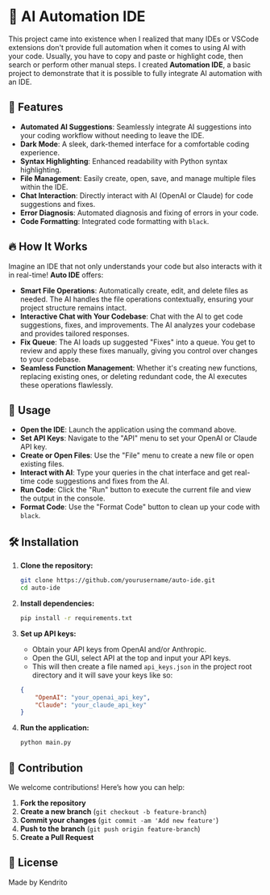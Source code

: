 # 🚀 AI Automation IDE

This project came into existence when I realized that many IDEs or VSCode extensions don't provide full automation when it comes to using AI with your code. Usually, you have to copy and paste or highlight code, then search or perform other manual steps. I created **Automation IDE**, a basic project to demonstrate that it is possible to fully integrate AI automation with an IDE.

## 🌟 Features

- **Automated AI Suggestions**: Seamlessly integrate AI suggestions into your coding workflow without needing to leave the IDE.
- **Dark Mode**: A sleek, dark-themed interface for a comfortable coding experience.
- **Syntax Highlighting**: Enhanced readability with Python syntax highlighting.
- **File Management**: Easily create, open, save, and manage multiple files within the IDE.
- **Chat Interaction**: Directly interact with AI (OpenAI or Claude) for code suggestions and fixes.
- **Error Diagnosis**: Automated diagnosis and fixing of errors in your code.
- **Code Formatting**: Integrated code formatting with `black`.

## 🔥 How It Works

Imagine an IDE that not only understands your code but also interacts with it in real-time! **Auto IDE** offers:

- **Smart File Operations**: Automatically create, edit, and delete files as needed. The AI handles the file operations contextually, ensuring your project structure remains intact.
- **Interactive Chat with Your Codebase**: Chat with the AI to get code suggestions, fixes, and improvements. The AI analyzes your codebase and provides tailored responses.
- **Fix Queue**: The AI loads up suggested "Fixes" into a queue. You get to review and apply these fixes manually, giving you control over changes to your codebase.
- **Seamless Function Management**: Whether it's creating new functions, replacing existing ones, or deleting redundant code, the AI executes these operations flawlessly.

## 🚀 Usage

- **Open the IDE**: Launch the application using the command above.
- **Set API Keys**: Navigate to the "API" menu to set your OpenAI or Claude API key.
- **Create or Open Files**: Use the "File" menu to create a new file or open existing files.
- **Interact with AI**: Type your queries in the chat interface and get real-time code suggestions and fixes from the AI.
- **Run Code**: Click the "Run" button to execute the current file and view the output in the console.
- **Format Code**: Use the "Format Code" button to clean up your code with `black`.

## 🛠️ Installation

1. **Clone the repository:**
    ```bash
    git clone https://github.com/yourusername/auto-ide.git
    cd auto-ide
    ```

2. **Install dependencies:**
    ```bash
    pip install -r requirements.txt
    ```

3. **Set up API keys:**
    - Obtain your API keys from OpenAI and/or Anthropic.
    - Open the GUI, select API at the top and input your API keys.
    - This will then create a file named `api_keys.json` in the project root directory and it will save your keys like so:
    ```json
    {
        "OpenAI": "your_openai_api_key",
        "Claude": "your_claude_api_key"
    }
    ```

4. **Run the application:**
    ```bash
    python main.py
    ```


## 🤝 Contribution

We welcome contributions! Here’s how you can help:

1. **Fork the repository**
2. **Create a new branch** (`git checkout -b feature-branch`)
3. **Commit your changes** (`git commit -am 'Add new feature'`)
4. **Push to the branch** (`git push origin feature-branch`)
5. **Create a Pull Request**

## 📜 License

Made by Kendrito


